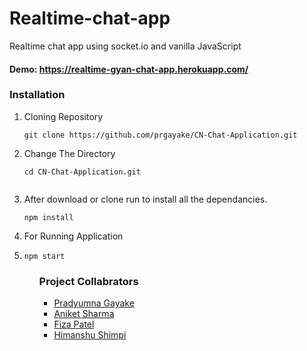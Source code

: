 # Realtime-chat-app 
Realtime chat app using socket.io and vanilla JavaScript

#### Demo: https://realtime-gyan-chat-app.herokuapp.com/

### Installation 
<ol>
  <li>Cloning Repository </li>
  
    git clone https://github.com/prgayake/CN-Chat-Application.git
  
  <li>Change The Directory </li>
  
```shell
cd CN-Chat-Application.git
  
```
  <li>After download or clone run to install all the dependancies.</li>

```node
npm install
```

<li>For Running Application <li>

```node
npm start
```
  
 <ol>
   
### Project Collabrators
- [Pradyumna Gayake](https://github.com/prgayake)
- [Aniket Sharma](https://github.com)
- [Fiza Patel](https://github.com)
- [Himanshu Shimpi](https://github.com)
